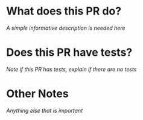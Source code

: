 # What does this PR do?
_A simple informative description is needed here_

# Does this PR have tests?
_Note if this PR has tests, explain if there are no tests_

# Other Notes
_Anything else that is important_
